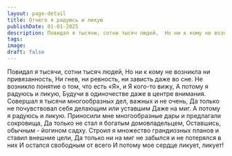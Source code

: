 ```yaml
---
layout: page-detail
title: Отчего я радуюсь и ликую
publishDate: 01-01-2025
description: Повидал я тысячи, сотни тысяч людей,  Но ни к кому не возникла ни привязанность,  Ни гнев, ни ревность, ни зависть даже во сне. Не возникло понятие о том, что есть «Я», и Я кого-то вижу,  А потому я радуюсь и ликую...
tags:
image:
draft: false
---
```

Повидал я тысячи, сотни тысяч людей,  Но ни к кому не возникла ни привязанность,  Ни гнев, ни ревность, ни зависть даже во сне. Не возникло понятие о том, что есть «Я», и Я кого-то вижу,  А потому я радуюсь и ликую,  Будучи в одиночестве даже в центре внимания. Совершал я тысячи многообразных дел, важных и не очень,  Да только не почувствовал себя делающим или уставшим  Даже на миг.  А потому я радуюсь и ликую. Приносили мне многообразные дары и предлагали сокровища,  Да только не стал я богатым домовладельцем,  Оставшись, обычным - йогином садху. Строил я множество грандиозных планов и ставил внешние цели,  Да только ни на миг не забылся и не потерялся в них  И остался свободным от всего  И потому мое сердце ликует, ликует!

